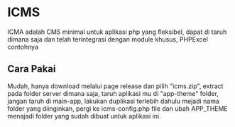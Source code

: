 # ICMS
ICMA adalah CMS minimal untuk aplikasi php yang fleksibel, dapat di taruh dimana saja dan telah terintegrasi dengan module khusus, PHPExcel contohnya

## Cara Pakai
Mudah, hanya download melalui page release dan pilih "icms.zip", 
extract pada folder server dimana saja, taruh aplikasi mu di "app-theme" folder, 
jangan taruh di main-app, lakukan duplikasi terlebih dahulu mejadi nama folder yang diinginkan, 
pergi ke icms-config.php file dan ubah APP_THEME menajadi folder yang sudah dibuat untuk aplikasi ini.
